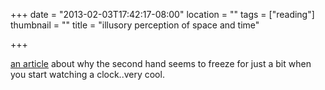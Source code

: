 +++
date = "2013-02-03T17:42:17-08:00"
location = ""
tags = ["reading"]
thumbnail = ""
title = "illusory perception of space and time"

+++

[an article](http://www.nature.com/nature/journal/v414/n6861/full/414302a0.html)
about why the second hand seems to freeze for just a bit
when you start watching a clock..very cool.

